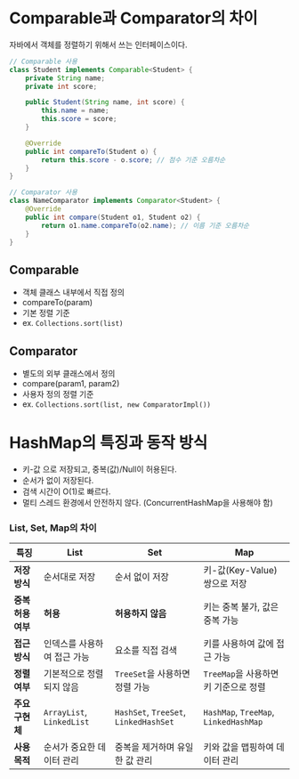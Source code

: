 # Comparable과 Comparator의 차이
자바에서 객체를 정렬하기 위해서 쓰는 인터페이스이다. 

```java
// Comparable 사용
class Student implements Comparable<Student> {
    private String name;
    private int score;

    public Student(String name, int score) {
        this.name = name;
        this.score = score;
    }

    @Override
    public int compareTo(Student o) {
        return this.score - o.score; // 점수 기준 오름차순
    }
}

// Comparator 사용
class NameComparator implements Comparator<Student> {
    @Override
    public int compare(Student o1, Student o2) {
        return o1.name.compareTo(o2.name); // 이름 기준 오름차순
    }
}
```

## Comparable
- 객체 클래스 내부에서 직접 정의
- compareTo(param)
- 기본 정렬 기준
- ex. `Collections.sort(list)`

## Comparator
- 별도의 외부 클래스에서 정의
- compare(param1, param2)
- 사용자 정의 정렬 기준
- ex. `Collections.sort(list, new ComparatorImpl())`


# HashMap의 특징과 동작 방식
- 키-값 으로 저장되고, 중복(값)/Null이 허용된다. 
- 순서가 없이 저장된다.
- 검색 시간이 O(1)로 빠르다.
- 멀티 스레드 환경에서 안전하지 않다. (ConcurrentHashMap을 사용해야 함)

### **List, Set, Map의 차이**

| **특징**          | **List**                                | **Set**                                    | **Map**                                 |
|--------------------|-----------------------------------------|--------------------------------------------|-----------------------------------------|
| **저장 방식**       | 순서대로 저장                          | 순서 없이 저장                              | 키-값(Key-Value) 쌍으로 저장             |
| **중복 허용 여부**   | **허용**                               | **허용하지 않음**                           | 키는 중복 불가, 값은 중복 가능            |
| **접근 방식**       | 인덱스를 사용하여 접근 가능             | 요소를 직접 검색                            | 키를 사용하여 값에 접근 가능             |
| **정렬 여부**       | 기본적으로 정렬되지 않음               | `TreeSet`을 사용하면 정렬 가능              | `TreeMap`을 사용하면 키 기준으로 정렬     |
| **주요 구현체**     | `ArrayList`, `LinkedList`              | `HashSet`, `TreeSet`, `LinkedHashSet`      | `HashMap`, `TreeMap`, `LinkedHashMap`   |
| **사용 목적**       | 순서가 중요한 데이터 관리              | 중복을 제거하며 유일한 값 관리               | 키와 값을 맵핑하여 데이터 관리            |

